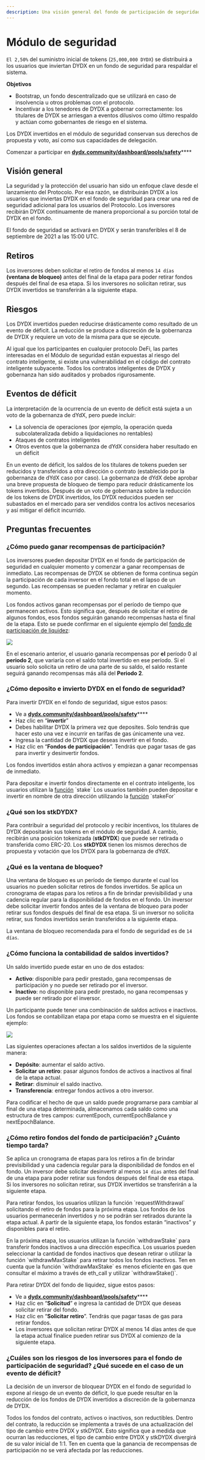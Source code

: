 ```yaml
---
description: Una visión general del fondo de participación de seguridad
---
```


# Módulo de seguridad

`El 2,50%` del suministro inicial de tokens (`25,000,000 DYDX`) se distribuirá a los usuarios que inviertan DYDX en un fondo de seguridad para respaldar el sistema.

**Objetivos**

* Bootstrap, un fondo descentralizado que se utilizará en caso de insolvencia u otros problemas con el protocolo.
* Incentivar a los tenedores de DYDX a gobernar correctamente: los titulares de DYDX se arriesgan a eventos dilusivos como último respaldo y actúan como gobernantes de riesgo en el sistema.

Los DYDX invertidos en el módulo de seguridad conservan sus derechos de propuesta y voto, así como sus capacidades de delegación.

Comenzar a participar en [**dydx.community/dashboard/pools/safety**](https://dydx.community/dashboard/pools/safety)****

## Visión general

La seguridad y la protección del usuario han sido un enfoque clave desde el lanzamiento del Protocolo. Por esa razón, se distribuirán DYDX a los usuarios que inviertas DYDX en el fondo de seguridad para crear una red de seguridad adicional para los usuarios del Protocolo. Los inversores recibirán DYDX continuamente de manera proporcional a su porción total de DYDX en el fondo.

El fondo de seguridad se activará en DYDX y serán transferibles el 8 de septiembre de 2021 a las 15:00 UTC.

## Retiros

Los inversores deben solicitar el retiro de fondos al menos `14 días` **(ventana de bloqueo)** antes del final de la etapa para poder retirar fondos después del final de esa etapa. Si los inversores no solicitan retirar, sus DYDX invertidos se transferirán a la siguiente etapa.

## Riesgos

Los DYDX invertidos pueden reducirse drásticamente como resultado de un evento de déficit. La reducción se produce a discreción de la gobernanza de DYDX y requiere un voto de la misma para que se ejecute.

Al igual que los participantes en cualquier protocolo DeFi, las partes interesadas en el Módulo de seguridad están expuestas al riesgo del contrato inteligente, si existe una vulnerabilidad en el código del contrato inteligente subyacente. Todos los contratos inteligentes de DYDX y gobernanza han sido auditados y probados rigurosamente.

## Eventos de déficit

La interpretación de la ocurrencia de un evento de déficit está sujeta a un voto de la gobernanza de dYdX, pero puede incluir:

* La solvencia de operaciones (por ejemplo, la operación queda subcolateralizada debido a liquidaciones no rentables)
* Ataques de contratos inteligentes
* Otros eventos que la gobernanza de dYdX considera haber resultado en un déficit

En un evento de déficit, los saldos de los titulares de tokens pueden ser reducidos y transferidos a otra dirección o contrato (establecido por la  gobernanza de dYdX caso por caso). La gobernanza de dYdX debe aprobar una breve propuesta de bloqueo de tiempo para reducir drásticamente los tokens invertidos. Después de un voto de gobernanza sobre la reducción de los tokens de DYDX invertidos, los DYDX reducidos pueden ser subastados en el mercado para ser vendidos contra los activos necesarios y así mitigar el déficit incurrido.

## Preguntas frecuentes

### ¿Cómo puedo ganar recompensas de participación?

Los inversores pueden depositar DYDX en el fondo de participación de seguridad en cualquier momento y comenzar a ganar recompensas de inmediato. Las recompensas de DYDX se obtienen de forma continua según la participación de cada inversor en el fondo total en el lapso de un segundo. Las recompensas se pueden reclamar y retirar en cualquier momento.

Los fondos activos ganan recompensas por el período de tiempo que permanecen activos. Esto significa que, después de solicitar el retiro de algunos fondos, esos fondos seguirán ganando recompensas hasta el final de la etapa. Esto se puede confirmar en el siguiente ejemplo del [fondo de participación de liquidez](https://docs.dydx.community/dydx-governance/staking-pools/liquidity-staking-pool):

![](<.. /.gitbook/assets/image (59).png>)

En el escenario anterior, el usuario ganaría recompensas por **el** período 0 al **periodo 2**, que variaría con el saldo total invertido en ese período. Si el usuario solo solicita un retiro de una parte de su saldo, el saldo restante seguirá ganando recompensas más allá del **Periodo 2**.

### ¿Cómo deposito e invierto DYDX en el fondo de seguridad?

Para invertir DYDX en el fondo de seguridad, sigue estos pasos:

* Ve a [**dydx.community/dashboard/pools/safety**](https://dydx.community/dashboard/pools/safety)****
* Haz clic en “**invertir**”
* Debes habilitar DYDX la primera vez que deposites. Solo tendrás que hacer esto una vez e incurrir en tarifas de gas únicamente una vez.
* Ingresa la cantidad de DYDX que deseas invertir en el fondo.
* Haz clic en “**Fondos de participación**”. Tendrás que pagar tasas de gas para invertir y desinvertir fondos.

Los fondos invertidos están ahora activos y empiezan a ganar recompensas de inmediato.

Para depositar e invertir fondos directamente en el contrato inteligente, los usuarios utilizan la [función](https://github.com/dydxprotocol/governance-private/blob/2645927b44f517f51c84e35a00a1ee810300c13f/contracts/liquidity/v1/impl/LS1Staking.sol#L59) \`stake\` Los usuarios también pueden depositar e invertir en nombre de otra dirección utilizando la [función](https://github.com/dydxprotocol/governance-private/blob/2645927b44f517f51c84e35a00a1ee810300c13f/contracts/liquidity/v1/impl/LS1Staking.sol#L64) \`stakeFor\`

### ¿Qué son los stkDYDX?

Para contribuir a seguridad del protocolo y recibir incentivos, los titulares de DYDX depositarán sus tokens en el módulo de seguridad. A cambio, recibirán una posición tokenizada (**stkDYDX**) que puede ser retirada o transferida como ERC-20. Los **stkDYDX** tienen los mismos derechos de propuesta y votación que los DYDX para la gobernanza de dYdX.

### ¿Qué es la ventana de bloqueo?

Una ventana de bloqueo es un período de tiempo durante el cual los usuarios no pueden solicitar retiros de fondos invertidos. Se aplica un cronograma de etapas para los retiros a fin de brindar previsibilidad y una cadencia regular para la disponibilidad de fondos en el fondo. Un inversor debe solicitar invertir fondos antes de la ventana de bloqueo para poder retirar sus fondos después del final de esa etapa. Si un inversor no solicita retirar, sus fondos invertidos serán transferidos a la siguiente etapa.

La ventana de bloqueo recomendada para el fondo de seguridad es de `14 días`.

### ¿Cómo funciona la contabilidad de saldos invertidos?

Un saldo invertido puede estar en uno de dos estados:

* **Activo**: disponible para pedir prestado, gana recompensas de participación y no puede ser retirado por el inversor.
* **Inactivo**: no disponible para pedir prestado, no gana recompensas y puede ser retirado por el inversor.

Un participante puede tener una combinación de saldos activos e inactivos. Los fondos se contabilizan etapa por etapa como se muestra en el siguiente ejemplo:

![](<.. /.gitbook/assets/image (36).png>)

Las siguientes operaciones afectan a los saldos invertidos de la siguiente manera:

* **Depósito**: aumentar el saldo activo.
* **Solicitar** **un retiro**: pasar algunos fondos de activos a inactivos al final de la etapa actual.
* **Retirar**: disminuir el saldo inactivo.
* **Transferencia**: entregar fondos activos a otro inversor.

Para codificar el hecho de que un saldo puede programarse para cambiar al final de una etapa determinada, almacenamos cada saldo como una estructura de tres campos: currentEpoch, currentEpochBalance y nextEpochBalance.

### ¿Cómo retiro fondos del fondo de participación? ¿Cuánto tiempo tarda?

Se aplica un cronograma de etapas para los retiros a fin de brindar previsibilidad y una cadencia regular para la disponibilidad de fondos en el fondo. Un inversor debe solicitar desinvertir al menos `14 días` antes del final de una etapa para poder retirar sus fondos después del final de esa etapa. Si los inversores no solicitan retirar, sus DYDX invertidos se transferirán a la siguiente etapa.

Para retirar fondos, los usuarios utilizan la función \`requestWithdrawal\` solicitando el retiro de fondos para la próxima etapa. Los fondos de los usuarios permanecerán invertidos y no se podrán ser retirados durante la etapa actual. A partir de la siguiente etapa, los fondos estarán “inactivos” y disponibles para el retiro.

En la próxima etapa, los usuarios utilizan la función \`withdrawStake\` para transferir fondos inactivos a una dirección específica. Los usuarios pueden seleccionar la cantidad de fondos inactivos que desean retirar o utilizar la función \`withdrawMaxStake\` para retirar todos los fondos inactivos. Ten en cuenta que la función \`withdrawMaxStake\` es menos eficiente en gas que consultar el máximo a través de eth\_call y utilizar \`withdrawStake\(\)\`.

Para retirar DYDX del fondo de liquidez, sigue estos pasos:

* Ve a [**dydx.community/dashboard/pools/safety**](https://dydx.community/dashboard/pools/safety)****
* Haz clic en “**Solicitud**” e ingresa la cantidad de DYDX que deseas solicitar retirar del fondo.
* Haz clic en “**Solicitar retiro**”. Tendrás que pagar tasas de gas para retirar fondos.
* Los inversores que solicitan retirar DYDX al menos 14 días antes de que la etapa actual finalice pueden retirar sus DYDX al comienzo de la siguiente etapa.

### ¿Cuáles son los riesgos de los inversores para el fondo de participación de seguridad? ¿Qué sucede en el caso de un evento de déficit?

La decisión de un inversor de bloquear DYDX en el fondo de seguridad lo expone al riesgo de un evento de déficit, lo que puede resultar en la reducción de los fondos de DYDX invertidos a discreción de la gobernanza de DYDX.

Todos los fondos del contrato, activos o inactivos, son reductibles. Dentro del contrato, la reducción se implementa a través de una actualización del tipo de cambio entre DYDX y stkDYDX. Esto significa que a medida que ocurran las reducciones, el tipo de cambio entre DYDX y stkDYDX divergirá de su valor inicial de 1:1. Ten en cuenta que la ganancia de recompensas de participación no se verá afectada por las reducciones.
